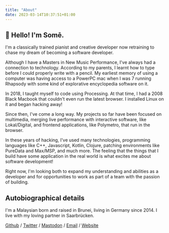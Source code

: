 ```yaml
---
title: "About"
date: 2023-03-14T10:37:51+01:00
---
```


## 👋 Hello! I'm Somē.
I'm a classically trained pianist and creative developer
now retraining to chase my dream of becoming a software developer.

Although I have a Masters in New Music Performance, I've always had a connection to
technology. According to my parents, I learnt how to type before I could
properly write with a pencil. My earliest memory of using a computer was having
access to a PowerPC mac when I was 7 running Rhapsody with some kind of explorative
encyclopedia software on it.

In 2018, I taught myself to code using Processing. At that time, I had a 2008
Black Macbook that couldn't even run the latest browser. I installed Linux on it
and began hacking away!

Since then, I've come a long way. My projects so far have been focused on
multimedia, merging live performance with interactive software, like
Lokal/Digital, and frontend applications, like Polymetro, that run in the
browser. 

In these years of hacking, I've used many technologies, programming languages
like C++, Javascript, Kotlin, Clojure, patching environments like PureData and
Max/MSP, and much more. The feeling that the things that I build have some
application in the real world is what excites me about software development! 

Right now, I'm looking both to expand my understanding and abilities as a
developer and for opportunities to work as part of a team with the passion of building.

## Autobiographical details 

I'm a Malaysian born and raised in Brunei, living in Germany
since 2014. I live with my loving partner in Saarbrücken. 


[Github](https://github.com/somecho) /
[Twitter](https://twitter.com/sam___tsao) /
[Mastodon](https://tech.lgbt/@some) /
[Email](mailto:itssomicho@gmail.com) /
[Website](https://samtsao.com) 

